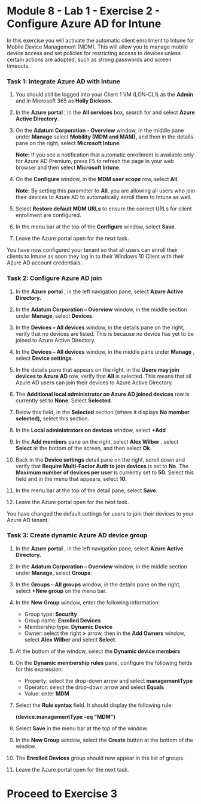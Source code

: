 # Module 8 - Lab 1 - Exercise 2 - Configure Azure AD for Intune 

In this exercise you will activate the automatic client enrollment to Intune for Mobile Device Management (MDM). This will allow you to manage mobile device access and set policies for restricting access to devices unless certain actions are adopted, such as strong passwords and screen timeouts.

### Task 1: Integrate Azure AD with Intune

1. You should still be logged into your Client 1 VM (LON-CL1) as the **Admin** and in Microsoft 365 as **Holly Dickson**.

2. In the **Azure portal** , in the **All services** box, search for and select **Azure Active Directory**.

3. On the **Adatum Corporation - Overview** window, in the middle pane under **Manage** select **Mobility (MDM and MAM),** and then in the details pane on the right, select **Microsoft Intune**.

    **Note:** If you see a notification that automatic enrollment is available only for Azure AD Premium, press F5 to refresh the page in your web browser and then select **Microsoft Intune**.

4. On the **Configure** window, in the **MDM user scope** row, select **All**.

    **Note:** By setting this parameter to **All**, you are allowing all users who join their devices to Azure AD to automatically enroll them to Intune as well.

5. Select **Restore default MDM URLs** to ensure the correct URLs for client enrollment are configured.

6. In the menu bar at the top of the **Configure** window, select **Save**.

7. Leave the Azure portal open for the next task.

You have now configured your tenant so that all users can enroll their clients to Intune as soon they log in to their Windows 10 Client with their Azure AD account credentials.


### Task 2: Configure Azure AD join

1. In the **Azure portal** , in the left navigation pane, select **Azure Active Directory.**

2. In the **Adatum Corporation – Overview** window, in the middle section under **Manage**, select **Devices**.

3. In the **Devices – All devices** window, in the details pane on the right, verify that no devices are listed. This is because no device has yet to be joined to Azure Active Directory.

4. In the **Devices – All devices** window, in the middle pane under **Manage** , select **Device settings**.

5. In the details pane that appears on the right, in the **Users may join devices to Azure AD** row, verify that **All** is selected. This means that all Azure AD users can join their devices to Azure Active Directory.

6. The **Additional local administrator on Azure AD joined devices** row is currently set to **None**. Select **Selected**.

7. Below this field, in the **Selected** section (where it displays **No member selected),** select this section.

8. In the **Local administrators on devices** window, select **+Add**

9. In the **Add members** pane on the right, select **Alex Wilber** , select **Select** at the bottom of the screen, and then select **Ok**.

10. Back in the **Device settings** detail pane on the right, scroll down and verify that **Require Multi-Factor Auth to join devices** is set to **No**. The **Maximum number of devices per user** is currently set to **50.** Select this field and in the menu that appears, select **10.**

11. In the menu bar at the top of the detail pane, select **Save**.

12. Leave the Azure portal open for the next task.

You have changed the default settings for users to join their devices to your Azure AD tenant.


### Task 3: Create dynamic Azure AD device group

1. In the **Azure portal** , in the left navigation pane, select **Azure Active Directory.**

2. In the **Adatum Corporation – Overview** window, in the middle section under **Manage,** select **Groups**.

3. In the **Groups – All groups** window, in the details pane on the right, select **+New group** on the menu bar.

4. In the **New Group** window, enter the following information:

    - Group type: **Security**
    - Group name: **Enrolled Devices**
    - Membership type: **Dynamic Device**
    - Owner: select the right **>** arrow, then in the **Add Owners** window, select **Alex Wilber** and select **Select**.

5. At the bottom of the window, select the **Dynamic device members**

6. On the **Dynamic membership rules** pane, configure the following fields for this expression:

    - Property: select the drop-down arrow and select **managementType**
    - Operator: select the drop-down arrow and select **Equals**  
    - Value: enter **MDM**

3. Select the **Rule syntax** field. It should display the following rule:

    **(device.managementType -eq  &quot;MDM&quot;)**

7. Select **Save** in the menu bar at the top of the window.

8. In the **New Group** window, select the **Create** button at the bottom of the window.

9. The **Enrolled Devices** group should now appear in the list of groups.

10. Leave the Azure portal open for the next task.


# Proceed to Exercise 3
